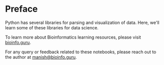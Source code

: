 # Preface

Python has several libraries for parsing and visualization of data. Here, we'll learn some of these libraries for data science. 

To learn more about Bioinformatics learning resources, please visit [bioinfo.guru](https://bioinfo.guru).

For any query or feedback related to these notebooks, please reach out to the author at manish@bioinfo.guru.